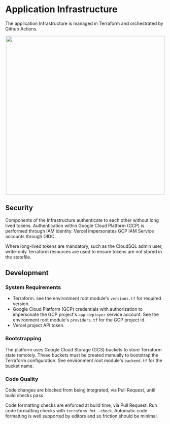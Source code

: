# Application Infrastructure
The application Infrastructure is managed in Terraform and orchestrated by Github Actions.
<p align="center"><img src="https://github.com/user-attachments/assets/a811d20c-0d0c-4768-b7b9-ec5048966113"  height="500px" /></p>

## Security
Components of the Infrastructure authenticate to each other without long lived tokens. Authentication within Google Cloud Platform (GCP) is performed through IAM identity. Vercel impersonates GCP IAM Service accounts through OIDC.

Where long-lived tokens are mandatory, such as the CloudSQL admin user, write-only Terraform resources are used to ensure tokens are not stored in the statefile.
## Development
### System Requirements
* Terraform. see the environment root module's `versions.tf` for required version.
* Google Cloud Platform (GCP) credentials with authorization to  impersonate the GCP project's `app-deployer` service account. See the environment root module's `providers.tf` for the GCP project id.
* Vercel project API token.

### Bootstrapping
The platform uses Google Cloud Storage (GCS) buckets to store Terraform state remotely. These buckets must be created manually to bootstrap the Terraform configuration. See environment root module's `backend.tf` for the bucket name.

### Code Quality
Code changes are blocked from being integrated, via Pull Request, until build checks pass

Code formatting checks are enforced at build time, via Pull Request. Run code formatting checks with `terraform fmt -check`. Automatic code formatting is well supported by editors and so friction should be minimal.